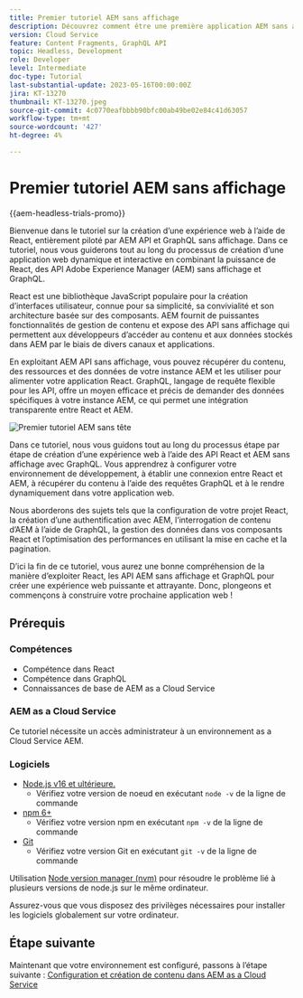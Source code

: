 ```yaml
---
title: Premier tutoriel AEM sans affichage
description: Découvrez comment être une première application AEM sans affichage.
version: Cloud Service
feature: Content Fragments, GraphQL API
topic: Headless, Development
role: Developer
level: Intermediate
doc-type: Tutorial
last-substantial-update: 2023-05-16T00:00:00Z
jira: KT-13270
thumbnail: KT-13270.jpeg
source-git-commit: 4c0770eafbbbb90bfc00ab49be02e84c41d63057
workflow-type: tm+mt
source-wordcount: '427'
ht-degree: 4%

---
```



# Premier tutoriel AEM sans affichage

{{aem-headless-trials-promo}}

Bienvenue dans le tutoriel sur la création d’une expérience web à l’aide de React, entièrement piloté par AEM API et GraphQL sans affichage. Dans ce tutoriel, nous vous guiderons tout au long du processus de création d’une application web dynamique et interactive en combinant la puissance de React, des API Adobe Experience Manager (AEM) sans affichage et GraphQL.

React est une bibliothèque JavaScript populaire pour la création d’interfaces utilisateur, connue pour sa simplicité, sa convivialité et son architecture basée sur des composants. AEM fournit de puissantes fonctionnalités de gestion de contenu et expose des API sans affichage qui permettent aux développeurs d’accéder au contenu et aux données stockés dans AEM par le biais de divers canaux et applications.

En exploitant AEM API sans affichage, vous pouvez récupérer du contenu, des ressources et des données de votre instance AEM et les utiliser pour alimenter votre application React. GraphQL, langage de requête flexible pour les API, offre un moyen efficace et précis de demander des données spécifiques à votre instance AEM, ce qui permet une intégration transparente entre React et AEM.

![Premier tutoriel AEM sans tête](./assets/overview/overview.png)

Dans ce tutoriel, nous vous guidons tout au long du processus étape par étape de création d’une expérience web à l’aide des API React et AEM sans affichage avec GraphQL. Vous apprendrez à configurer votre environnement de développement, à établir une connexion entre React et AEM, à récupérer du contenu à l’aide des requêtes GraphQL et à le rendre dynamiquement dans votre application web.

Nous aborderons des sujets tels que la configuration de votre projet React, la création d’une authentification avec AEM, l’interrogation de contenu d’AEM à l’aide de GraphQL, la gestion des données dans vos composants React et l’optimisation des performances en utilisant la mise en cache et la pagination.

D’ici la fin de ce tutoriel, vous aurez une bonne compréhension de la manière d’exploiter React, les API AEM sans affichage et GraphQL pour créer une expérience web puissante et attrayante. Donc, plongeons et commençons à construire votre prochaine application web !

## Prérequis

### Compétences

+ Compétence dans React
+ Compétence dans GraphQL
+ Connaissances de base de AEM as a Cloud Service

### AEM as a Cloud Service

Ce tutoriel nécessite un accès administrateur à un environnement as a Cloud Service AEM.

### Logiciels

+ [Node.js v16 et ultérieure.](https://nodejs.org/en/)
   + Vérifiez votre version de noeud en exécutant `node -v` de la ligne de commande
+ [npm 6+](https://www.npmjs.com/)
   + Vérifiez votre version npm en exécutant `npm -v` de la ligne de commande
+ [Git](https://git-scm.com/)
   + Vérifiez votre version Git en exécutant `git -v` de la ligne de commande

Utilisation [Node version manager (nvm)](https://github.com/nvm-sh/nvm) pour résoudre le problème lié à plusieurs versions de node.js sur le même ordinateur.

Assurez-vous que vous disposez des privilèges nécessaires pour installer les logiciels globalement sur votre ordinateur.

## Étape suivante

Maintenant que votre environnement est configuré, passons à l’étape suivante : [Configuration et création de contenu dans AEM as a Cloud Service](./1-content-modeling.md)
